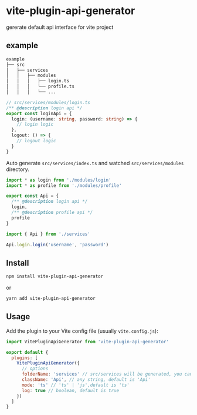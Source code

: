 # vite-plugin-api-generator

gererate default api interface for vite project

## example

```bash
example
├── src
│   ├── services
│   │   ├── modules
│   │   │   ├── login.ts
│   │   │   └── profile.ts
│   │   │   └── ...
```

```ts
// src/services/modules/login.ts
/** @description login api */
export const loginApi = {
  login: (username: string, password: string) => {
    // login logic
  },
  logout: () => {
    // logout logic
  }
}
```

Auto generate `src/services/index.ts` and watched `src/services/modules` directory.

```ts
import * as login from './modules/login'
import * as profile from './modules/profile'

export const Api = {
  /** @description login api */
  login,
  /** @description profile api */
  profile
}
```

```ts
import { Api } from './services'

Api.login.login('username', 'password')
```

## Install

```bash
npm install vite-plugin-api-generator
```

or

```bash
yarn add vite-plugin-api-generator
```

## Usage

Add the plugin to your Vite config file (usually `vite.config.js`):

```js
import VitePluginApiGenerator from 'vite-plugin-api-generator'

export default {
  plugins: [
    VitePluginApiGenerator({
      // options
      folderName: 'services' // src/services will be generated, you can change it to any string, default is'services'
      className: 'Api', // any string, default is 'Api'
      mode: 'ts' // 'ts' | 'js',default is 'ts' 
      log: true // boolean, default is true
    })
  ]
}
```

